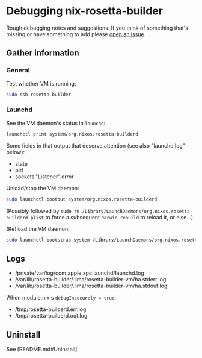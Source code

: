 # Debugging nix-rosetta-builder

Rough debugging notes and suggestions.
If you think of something that's missing or have something to add please
[open an issue](https://github.com/cpick/nix-rosetta-builder/issues/new).

## Gather information

### General

Test whether VM is running:
```sh
sudo ssh rosetta-builder
```

### Launchd

See the VM daemon's status in `launchd`:
```sh
launchctl print system/org.nixos.rosetta-builderd
```
Some fields in that output that deserve attention (see also "launchd.log" below):
* state
* pid
* sockets."Listener".error

Unload/stop the VM daemon:
```sh
sudo launchctl bootout system/org.nixos.rosetta-builderd
```
(Possibly followed by `sudo rm /Library/LaunchDaemons/org.nixos.rosetta-builderd.plist` to force a
subsequent `darwin-rebuild` to reload it, or else...)

(Re)load the VM daemon:
```sh
sudo launchctl bootstrap system /Library/LaunchDaemons/org.nixos.rosetta-builderd.plist
```

## Logs

* /private/var/log/com.apple.xpc.launchd/launchd.log
* /var/lib/rosetta-builder/.lima/rosetta-builder-vm/ha.stderr.log
* /var/lib/rosetta-builder/.lima/rosetta-builder-vm/ha.stdout.log

When module.nix's `debugInsecurely = true`:
* /tmp/rosetta-builderd.err.log
* /tmp/rosetta-builderd.out.log

## Uninstall

See [README.md#Uninstall].
